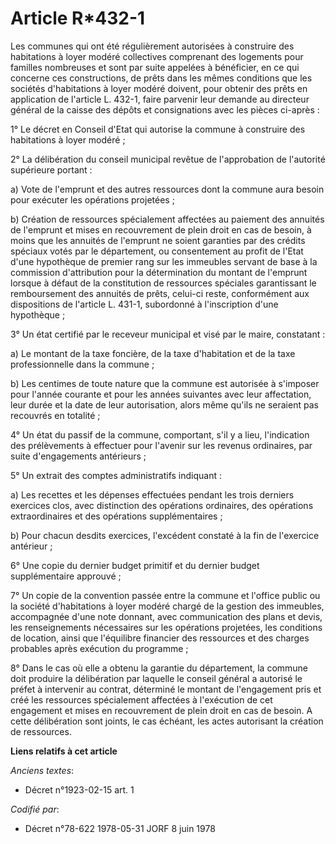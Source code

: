 # Article R*432-1

Les communes qui ont été régulièrement autorisées à construire des habitations à loyer modéré collectives comprenant des
logements pour familles nombreuses et sont par suite appelées à bénéficier, en ce qui concerne ces constructions, de prêts
dans les mêmes conditions que les sociétés d'habitations à loyer modéré doivent, pour obtenir des prêts en application de
l'article L. 432-1, faire parvenir leur demande au directeur général de la caisse des dépôts et consignations avec les pièces
ci-après :

1° Le décret en Conseil d'Etat qui autorise la commune à construire des habitations à loyer modéré ;

2° La délibération du conseil municipal revêtue de l'approbation de l'autorité supérieure portant :

a) Vote de l'emprunt et des autres ressources dont la commune aura besoin pour exécuter les opérations projetées ;

b) Création de ressources spécialement affectées au paiement des annuités de l'emprunt et mises en recouvrement de plein
droit en cas de besoin, à moins que les annuités de l'emprunt ne soient garanties par des crédits spéciaux votés par le
département, ou consentement au profit de l'Etat d'une hypothèque de premier rang sur les immeubles servant de base à la
commission d'attribution pour la détermination du montant de l'emprunt lorsque à défaut de la constitution de ressources
spéciales garantissant le remboursement des annuités de prêts, celui-ci reste, conformément aux dispositions de l'article L.
431-1, subordonné à l'inscription d'une hypothèque ;

3° Un état certifié par le receveur municipal et visé par le maire, constatant :

a) Le montant de la taxe foncière, de la taxe d'habitation et de la taxe professionnelle dans la commune ;

b) Les centimes de toute nature que la commune est autorisée à s'imposer pour l'année courante et pour les années suivantes
avec leur affectation, leur durée et la date de leur autorisation, alors même qu'ils ne seraient pas recouvrés en totalité ;

4° Un état du passif de la commune, comportant, s'il y a lieu, l'indication des prélèvements à effectuer pour l'avenir sur
les revenus ordinaires, par suite d'engagements antérieurs ;

5° Un extrait des comptes administratifs indiquant :

a) Les recettes et les dépenses effectuées pendant les trois derniers exercices clos, avec distinction des opérations
ordinaires, des opérations extraordinaires et des opérations supplémentaires ;

b) Pour chacun desdits exercices, l'excédent constaté à la fin de l'exercice antérieur ;

6° Une copie du dernier budget primitif et du dernier budget supplémentaire approuvé ;

7° Un copie de la convention passée entre la commune et l'office public ou la société d'habitations à loyer modéré chargé de
la gestion des immeubles, accompagnée d'une note donnant, avec communication des plans et devis, les renseignements
nécessaires sur les opérations projetées, les conditions de location, ainsi que l'équilibre financier des ressources et des
charges probables après exécution du programme ;

8° Dans le cas où elle a obtenu la garantie du département, la commune doit produire la délibération par laquelle le conseil
général a autorisé le préfet à intervenir au contrat, déterminé le montant de l'engagement pris et créé les ressources
spécialement affectées à l'exécution de cet engagement et mises en recouvrement de plein droit en cas de besoin. A cette
délibération sont joints, le cas échéant, les actes autorisant la création de ressources.

**Liens relatifs à cet article**

_Anciens textes_:

  - Décret n°1923-02-15 art. 1

_Codifié par_:

  - Décret n°78-622 1978-05-31 JORF 8 juin 1978

